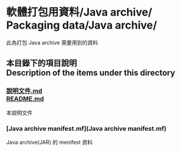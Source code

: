 # 軟體打包用資料/Java archive/<br />Packaging data/Java archive/
此為打包 Java archive 需要用到的資料

## 本目錄下的項目說明<br />Description of the items under this directory
### [說明文件.md<br />README.md](README.md)
本說明文件

### [Java archive manifest.mf](Java archive manifest.mf)
Java archive(JAR) 的 menifest 資料